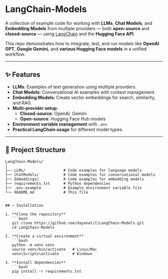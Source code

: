 # LangChain-Models

A collection of example code for working with **LLMs**, **Chat Models**, and **Embedding Models** from multiple providers — both **open-source** and **closed-source** — using [LangChain](https://www.langchain.com/) and the **Hugging Face API**.  

This repo demonstrates how to integrate, test, and run models like **OpenAI GPT**, **Google Gemini**, and **various Hugging Face models** in a unified workflow.

---

## ✨ Features

- **LLMs**: Examples of text generation using multiple providers.
- **Chat Models**: Conversational AI examples with context management.
- **Embedding Models**: Create vector embeddings for search, similarity, and RAG.
- **Multi-provider setup**:  
  - **Closed-source**: OpenAI, Gemini  
  - **Open-source**: Hugging Face Hub models
- **Environment variable management** with `.env`  
- **Practical LangChain usage** for different model types.

---

## 📂 Project Structure

```plaintext
LangChain-Models/
│
├── LLMs/                 # Code examples for language models
├── ChatModels/           # Code examples for conversational models
├── Embeddings/           # Code examples for embedding models
├── requirements.txt      # Python dependencies
├── .env.example          # Example environment variable file
└── README.md             # This file


## ⚡ Installation

1. **Clone the repository**
   ```bash
   git clone https://github.com/dayanatif/LangChain-Models.git
   cd LangChain-Models

2. **Create a virtual environment**
   ```bash
   python -m venv venv
   source venv/bin/activate   # Linux/Mac
   venv\Scripts\activate      # Windows

3. **Install dependencies**
   ```bash
   pip install -r requirements.txt

